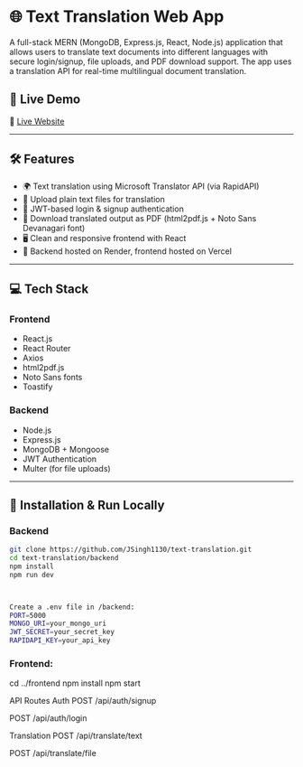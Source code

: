 # 🌐 Text Translation Web App

A full-stack MERN (MongoDB, Express.js, React, Node.js) application that allows users to translate text documents into different languages with secure login/signup, file uploads, and PDF download support. The app uses a translation API for real-time multilingual document translation.

## 🚀 Live Demo

🔗 [Live Website](https://text-translation-nu.vercel.app/login)

---

## 🛠️ Features

- 🌍 Text translation using Microsoft Translator API (via RapidAPI)
- 📄 Upload plain text files for translation
- 🔐 JWT-based login & signup authentication
- 🧾 Download translated output as PDF (html2pdf.js + Noto Sans Devanagari font)
- 🖥️ Clean and responsive frontend with React
- 📡 Backend hosted on Render, frontend hosted on Vercel

---

## 💻 Tech Stack

### Frontend
- React.js
- React Router
- Axios
- html2pdf.js
- Noto Sans fonts
- Toastify

### Backend
- Node.js
- Express.js
- MongoDB + Mongoose
- JWT Authentication
- Multer (for file uploads)

---

## 🔧 Installation & Run Locally

### Backend

```bash
git clone https://github.com/JSingh1130/text-translation.git
cd text-translation/backend
npm install
npm run dev



Create a .env file in /backend:
PORT=5000
MONGO_URI=your_mongo_uri
JWT_SECRET=your_secret_key
RAPIDAPI_KEY=your_api_key
```

### Frontend:
cd ../frontend
npm install
npm start



API Routes
Auth
POST /api/auth/signup

POST /api/auth/login

Translation
POST /api/translate/text

POST /api/translate/file
